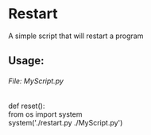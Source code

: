 # Restart

A simple script that will restart a program

## Usage:

###### File: MyScript.py                       

def reset():                
    from os import system               
    system('./restart.py ./MyScript.py')

